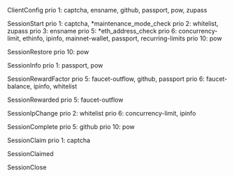 
ClientConfig
    prio 1: captcha, ensname, github, passport, pow, zupass

SessionStart
    prio 1: captcha, *maintenance_mode_check
    prio 2: whitelist, zupass
    prio 3: ensname
    prio 5: *eth_address_check
    prio 6: concurrency-limit, ethinfo, ipinfo, mainnet-wallet, passport, recurring-limits
    prio 10: pow

SessionRestore
    prio 10: pow

SessionInfo
    prio 1: passport, pow

SessionRewardFactor
    prio 5: faucet-outflow, github, passport
    prio 6: faucet-balance, ipinfo, whitelist

SessionRewarded
    prio 5: faucet-outflow

SessionIpChange
    prio 2: whitelist
    prio 6: concurrency-limit, ipinfo

SessionComplete
    prio 5: github
    prio 10: pow

SessionClaim
    prio 1: captcha

SessionClaimed

SessionClose

